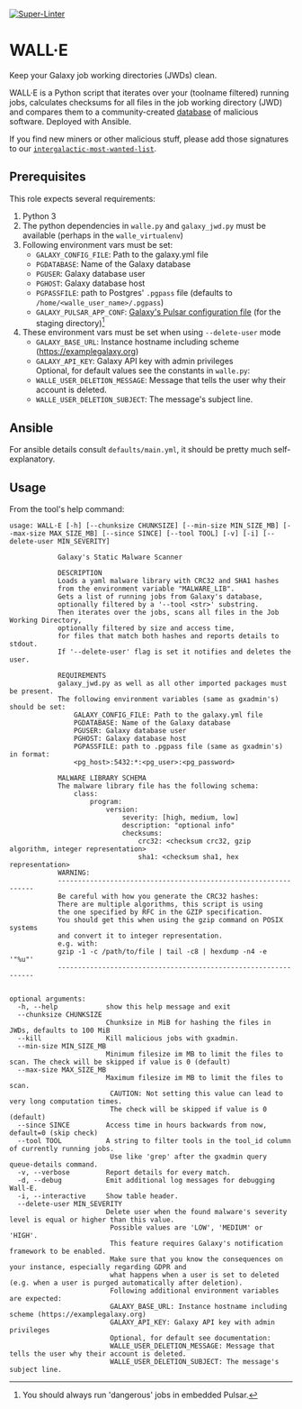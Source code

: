 [![Super-Linter](https://github.com/usegalaxy-eu/WallE/actions/workflows/lint.yml/badge.svg)](https://github.com/marketplace/actions/super-linter)

# WALL·E

Keep your Galaxy job working directories (JWDs) clean.

WALL·E is a Python script that iterates over your (toolname filtered) running jobs, calculates checksums for all files in the job working directory (JWD)
and compares them to a community-created [database](https://github.com/usegalaxy-eu/intergalactic-most-wanted-list) of malicious software.
Deployed with Ansible.

If you find new miners or other malicious stuff, please add those signatures to our [`intergalactic-most-wanted-list`](https://github.com/usegalaxy-eu/intergalactic-most-wanted-list).

## Prerequisites
This role expects several requirements:

1. Python 3
1. The python dependencies in `walle.py` and `galaxy_jwd.py` must be available (perhaps in the `walle_virtualenv`)
1. Following environment vars must be set:
    - `GALAXY_CONFIG_FILE`: Path to the galaxy.yml file
    - `PGDATABASE`: Name of the Galaxy database
    - `PGUSER`: Galaxy database user
    - `PGHOST`: Galaxy database host
    - `PGPASSFILE`: path to Postgres' `.pgpass` file (defaults to `/home/<walle_user_name>/.pgpass`)
    - `GALAXY_PULSAR_APP_CONF`: [Galaxy's Pulsar configuration file](https://github.com/galaxyproject/pulsar/blob/master/app.yml.sample) (for the staging directory)[^1]
4. These environment vars must be set when using `--delete-user` mode
    - `GALAXY_BASE_URL`: Instance hostname including scheme (https://examplegalaxy.org)
    - `GALAXY_API_KEY`: Galaxy API key with admin privileges\
    Optional, for default values see the constants in `walle.py`:
    - `WALLE_USER_DELETION_MESSAGE`: Message that tells the user why their account is deleted.
    - `WALLE_USER_DELETION_SUBJECT`: The message's subject line.

[^1]: You should always run 'dangerous' jobs in embedded Pulsar.
## Ansible
For ansible details consult `defaults/main.yml`, it should be pretty much self-explanatory.

## Usage
From the tool's help command:
~~~
usage: WALL·E [-h] [--chunksize CHUNKSIZE] [--min-size MIN_SIZE_MB] [--max-size MAX_SIZE_MB] [--since SINCE] [--tool TOOL] [-v] [-i] [--delete-user MIN_SEVERITY]

            Galaxy's Static Malware Scanner

            DESCRIPTION
            Loads a yaml malware library with CRC32 and SHA1 hashes
            from the environment variable "MALWARE_LIB".
            Gets a list of running jobs from Galaxy's database,
            optionally filtered by a '--tool <str>' substring.
            Then iterates over the jobs, scans all files in the Job Working Directory,
            optionally filtered by size and access time,
            for files that match both hashes and reports details to stdout.
            If '--delete-user' flag is set it notifies and deletes the user.

            REQUIREMENTS
            galaxy_jwd.py as well as all other imported packages must be present.
            The following environment variables (same as gxadmin's) should be set:
                GALAXY_CONFIG_FILE: Path to the galaxy.yml file
                PGDATABASE: Name of the Galaxy database
                PGUSER: Galaxy database user
                PGHOST: Galaxy database host
                PGPASSFILE: path to .pgpass file (same as gxadmin's) in format:
                <pg_host>:5432:*:<pg_user>:<pg_password>

            MALWARE LIBRARY SCHEMA
            The malware library file has the following schema:
                class:
                    program:
                        version:
                            severity: [high, medium, low]
                            description: "optional info"
                            checksums:
                                crc32: <checksum crc32, gzip algorithm, integer representation>
                                sha1: <checksum sha1, hex representation>
            WARNING:
            ----------------------------------------------------------------
            Be careful with how you generate the CRC32 hashes:
            There are multiple algorithms, this script is using
            the one specified by RFC in the GZIP specification.
            You should get this when using the gzip command on POSIX systems
            and convert it to integer representation.
            e.g. with:
            gzip -1 -c /path/to/file | tail -c8 | hexdump -n4 -e '"%u"'
            ----------------------------------------------------------------


optional arguments:
  -h, --help            show this help message and exit
  --chunksize CHUNKSIZE
                        Chunksize in MiB for hashing the files in JWDs, defaults to 100 MiB
  --kill                Kill malicious jobs with gxadmin.
  --min-size MIN_SIZE_MB
                        Minimum filesize im MB to limit the files to scan. The check will be skipped if value is 0 (default)
  --max-size MAX_SIZE_MB
                        Maximum filesize im MB to limit the files to scan.
                         CAUTION: Not setting this value can lead to very long computation times.
                         The check will be skipped if value is 0 (default)
  --since SINCE         Access time in hours backwards from now, default=0 (skip check)
  --tool TOOL           A string to filter tools in the tool_id column of currently running jobs.
                         Use like 'grep' after the gxadmin query queue-details command.
  -v, --verbose         Report details for every match.
  -d, --debug           Emit additional log messages for debugging Wall-E.
  -i, --interactive     Show table header.
  --delete-user MIN_SEVERITY
                        Delete user when the found malware's severity level is equal or higher than this value.
                         Possible values are 'LOW', 'MEDIUM' or 'HIGH'.
                         This feature requires Galaxy's notification framework to be enabled.
                         Make sure that you know the consequences on your instance, especially regarding GDPR and
                         what happens when a user is set to deleted (e.g. when a user is purged automatically after deletion).
                         Following additional environment variables are expected:
                         GALAXY_BASE_URL: Instance hostname including scheme (https://examplegalaxy.org)
                         GALAXY_API_KEY: Galaxy API key with admin privileges
                         Optional, for default see documentation:
                         WALLE_USER_DELETION_MESSAGE: Message that tells the user why their account is deleted.
                         WALLE_USER_DELETION_SUBJECT: The message's subject line.
~~~
